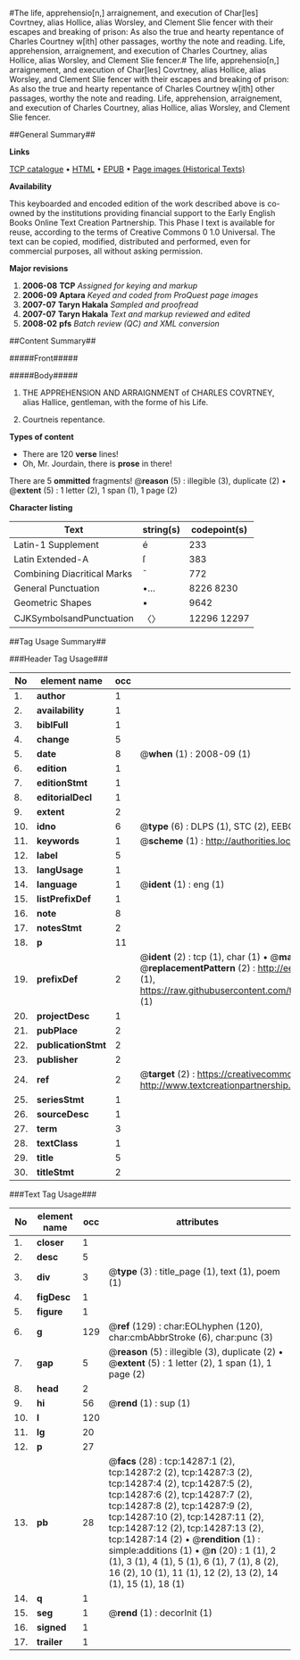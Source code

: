 #The life, apprehensio[n,] arraignement, and execution of Char[les] Covrtney, alias Hollice, alias Worsley, and Clement Slie fencer with their escapes and breaking of prison: As also the true and hearty repentance of Charles Courtney w[ith] other passages, worthy the note and reading. Life, apprehension, arraignement, and execution of Charles Courtney, alias Hollice, alias Worsley, and Clement Slie fencer.#
The life, apprehensio[n,] arraignement, and execution of Char[les] Covrtney, alias Hollice, alias Worsley, and Clement Slie fencer with their escapes and breaking of prison: As also the true and hearty repentance of Charles Courtney w[ith] other passages, worthy the note and reading.
Life, apprehension, arraignement, and execution of Charles Courtney, alias Hollice, alias Worsley, and Clement Slie fencer.

##General Summary##

**Links**

[TCP catalogue](http://www.ota.ox.ac.uk/tcp/)  • 
[HTML](http://tei.it.ox.ac.uk/tcp/Texts-HTML/free/A19/A19455.html)  • 
[EPUB](http://tei.it.ox.ac.uk/tcp/Texts-EPUB/free/A19/A19455.epub) • 
[Page images (Historical Texts)](https://data.historicaltexts.jisc.ac.uk/view?pubId=eebo-99849151e&pageId=eebo-99849151e-14287-1)

**Availability**

This keyboarded and encoded edition of the
	       work described above is co-owned by the institutions
	       providing financial support to the Early English Books
	       Online Text Creation Partnership. This Phase I text is
	       available for reuse, according to the terms of Creative
	       Commons 0 1.0 Universal. The text can be copied,
	       modified, distributed and performed, even for
	       commercial purposes, all without asking permission.

**Major revisions**

1. __2006-08__ __TCP__ *Assigned for keying and markup*
1. __2006-09__ __Aptara__ *Keyed and coded from ProQuest page images*
1. __2007-07__ __Taryn Hakala__ *Sampled and proofread*
1. __2007-07__ __Taryn Hakala__ *Text and markup reviewed and edited*
1. __2008-02__ __pfs__ *Batch review (QC) and XML conversion*

##Content Summary##

#####Front#####

#####Body#####

1. THE APPREHENSION
AND ARRAIGNMENT
of CHARLES COVRTNEY, alias
Hallice, gentleman, with the
forme of his Life.

1. Courtneis repentance.

**Types of content**

  * There are 120 **verse** lines!
  * Oh, Mr. Jourdain, there is **prose** in there!

There are 5 **ommitted** fragments! 
 @__reason__ (5) : illegible (3), duplicate (2)  •  @__extent__ (5) : 1 letter (2), 1 span (1), 1 page (2)

**Character listing**


|Text|string(s)|codepoint(s)|
|---|---|---|
|Latin-1 Supplement|é|233|
|Latin Extended-A|ſ|383|
|Combining             Diacritical Marks|̄|772|
|General Punctuation|•…|8226 8230|
|Geometric Shapes|▪|9642|
|CJKSymbolsandPunctuation|〈〉|12296 12297|

##Tag Usage Summary##

###Header Tag Usage###

|No|element name|occ|attributes|
|---|---|---|---|
|1.|__author__|1||
|2.|__availability__|1||
|3.|__biblFull__|1||
|4.|__change__|5||
|5.|__date__|8| @__when__ (1) : 2008-09 (1)|
|6.|__edition__|1||
|7.|__editionStmt__|1||
|8.|__editorialDecl__|1||
|9.|__extent__|2||
|10.|__idno__|6| @__type__ (6) : DLPS (1), STC (2), EEBO-CITATION (1), PROQUEST (1), VID (1)|
|11.|__keywords__|1| @__scheme__ (1) : http://authorities.loc.gov/ (1)|
|12.|__label__|5||
|13.|__langUsage__|1||
|14.|__language__|1| @__ident__ (1) : eng (1)|
|15.|__listPrefixDef__|1||
|16.|__note__|8||
|17.|__notesStmt__|2||
|18.|__p__|11||
|19.|__prefixDef__|2| @__ident__ (2) : tcp (1), char (1)  •  @__matchPattern__ (2) : ([0-9\-]+):([0-9IVX]+) (1), (.+) (1)  •  @__replacementPattern__ (2) : http://eebo.chadwyck.com/downloadtiff?vid=$1&page=$2 (1), https://raw.githubusercontent.com/textcreationpartnership/Texts/master/tcpchars.xml#$1 (1)|
|20.|__projectDesc__|1||
|21.|__pubPlace__|2||
|22.|__publicationStmt__|2||
|23.|__publisher__|2||
|24.|__ref__|2| @__target__ (2) : https://creativecommons.org/publicdomain/zero/1.0/ (1), http://www.textcreationpartnership.org/docs/. (1)|
|25.|__seriesStmt__|1||
|26.|__sourceDesc__|1||
|27.|__term__|3||
|28.|__textClass__|1||
|29.|__title__|5||
|30.|__titleStmt__|2||


###Text Tag Usage###

|No|element name|occ|attributes|
|---|---|---|---|
|1.|__closer__|1||
|2.|__desc__|5||
|3.|__div__|3| @__type__ (3) : title_page (1), text (1), poem (1)|
|4.|__figDesc__|1||
|5.|__figure__|1||
|6.|__g__|129| @__ref__ (129) : char:EOLhyphen (120), char:cmbAbbrStroke (6), char:punc (3)|
|7.|__gap__|5| @__reason__ (5) : illegible (3), duplicate (2)  •  @__extent__ (5) : 1 letter (2), 1 span (1), 1 page (2)|
|8.|__head__|2||
|9.|__hi__|56| @__rend__ (1) : sup (1)|
|10.|__l__|120||
|11.|__lg__|20||
|12.|__p__|27||
|13.|__pb__|28| @__facs__ (28) : tcp:14287:1 (2), tcp:14287:2 (2), tcp:14287:3 (2), tcp:14287:4 (2), tcp:14287:5 (2), tcp:14287:6 (2), tcp:14287:7 (2), tcp:14287:8 (2), tcp:14287:9 (2), tcp:14287:10 (2), tcp:14287:11 (2), tcp:14287:12 (2), tcp:14287:13 (2), tcp:14287:14 (2)  •  @__rendition__ (1) : simple:additions (1)  •  @__n__ (20) : 1 (1), 2 (1), 3 (1), 4 (1), 5 (1), 6 (1), 7 (1), 8 (2), 16 (2), 10 (1), 11 (1), 12 (2), 13 (2), 14 (1), 15 (1), 18 (1)|
|14.|__q__|1||
|15.|__seg__|1| @__rend__ (1) : decorInit (1)|
|16.|__signed__|1||
|17.|__trailer__|1||
